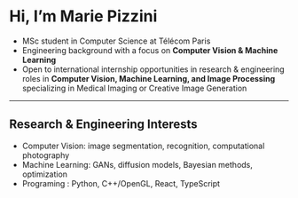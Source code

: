 # Hi, I’m Marie Pizzini  

- MSc student in Computer Science at Télécom Paris  
- Engineering background with a focus on **Computer Vision & Machine Learning**  
- Open to international internship opportunities in research & engineering roles in **Computer Vision, Machine Learning, and Image Processing** specializing in Medical Imaging or Creative Image Generation

---

## Research & Engineering Interests  
- Computer Vision: image segmentation, recognition, computational photography  
- Machine Learning: GANs, diffusion models, Bayesian methods, optimization  
- Programing : Python, C++/OpenGL, React, TypeScript

<!--
**mariepzn/mariepzn** is a ✨ _special_ ✨ repository because its `README.md` (this file) appears on your GitHub profile.

Here are some ideas to get you started:

- 🔭 I’m currently working on ...
- 🌱 I’m currently learning ...
- 👯 I’m looking to collaborate on ...
- 🤔 I’m looking for help with ...
- 💬 Ask me about ...
- 📫 How to reach me: ...
- 😄 Pronouns: ...
- ⚡ Fun fact: ...
-->
